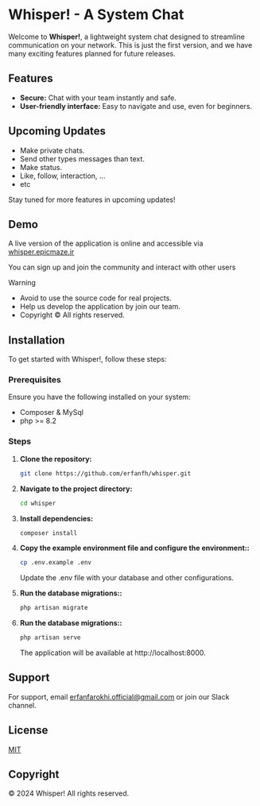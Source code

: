 # Whisper! - A System Chat

Welcome to **Whisper!**, a lightweight system chat designed to streamline communication on your network. This is just the first version, and we have many exciting features planned for future releases.

## Features

- **Secure:** Chat with your team instantly and safe.
- **User-friendly interface:** Easy to navigate and use, even for beginners.

## Upcoming Updates

- Make private chats.
- Send other types messages than text.
- Make status.
- Like, follow, interaction, ...
- etc

Stay tuned for more features in upcoming updates!

## Demo

A live version of the application is online and accessible via [whisper.epicmaze.ir]() 

You can sign up and join the community and interact with other users

> [!WARNING]  
> - Avoid to use the source code for real projects.
> - Help us develop the application by join our team.
> - Copyright © All rights reserved.

## Installation

To get started with Whisper!, follow these steps:

### Prerequisites

Ensure you have the following installed on your system:

- Composer & MySql
- php >= 8.2

### Steps

1. **Clone the repository:**

   ```bash
   git clone https://github.com/erfanfh/whisper.git
   ```

2. **Navigate to the project directory:**

   ```bash
   cd whisper
   ```

3. **Install dependencies:**

   ```bash
   composer install
   ```
4. **Copy the example environment file and configure the environment::**

   ```bash
   cp .env.example .env
   ```
   Update the .env file with your database and other configurations.

5. **Run the database migrations::**

   ```bash
   php artisan migrate
   ```
6. **Run the database migrations::**

   ```bash
   php artisan serve
   ```
   The application will be available at http://localhost:8000.

## Support

For support, email erfanfarokhi.official@gmail.com or join our Slack channel.

## License

[MIT](https://choosealicense.com/licenses/mit/)

## Copyright

© 2024 Whisper! All rights reserved.
